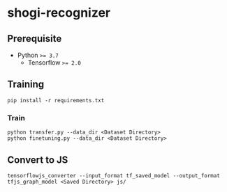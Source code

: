 # shogi-recognizer

## Prerequisite

- Python `>= 3.7`
  - Tensorflow `>= 2.0`


## Training

```
pip install -r requirements.txt
```


### Train

```
python transfer.py --data_dir <Dataset Directory>
python finetuning.py --data_dir <Dataset Directory>
```


## Convert to JS

```
tensorflowjs_converter --input_format tf_saved_model --output_format tfjs_graph_model <Saved Directory> js/
```
